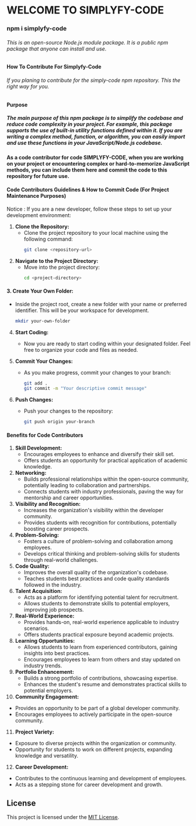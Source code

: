 # WELCOME TO SIMPLYFY-CODE
### npm i simplyfy-code
###### This is an open-source Node.js module package. It is a public npm package that anyone can install and use.

#### How To Contribute For Simplyfy-Code
###### If you planing to contribute for the simply-code npm repository. This the right way for you.

#### Purpose
##### The main purpose of this npm package is to simplify the codebase and reduce code complexity in your project. For example, this package supports the use of built-in utility functions defined within it. If you are writing a complex method, function, or algorithm, you can easily import and use these functions in your JavaScript/Node.js codebase.

#### As a code contributor for code SIMPLYFY-CODE, when you are working on your project or encountering complex or hard-to-memorize JavaScript methods, you can include them here and commit the code to this repository for future use.

#### Code Contributors Guidelines & How to Commit Code (For Project Maintenance Purposes)
Notice : If you are a new developer, follow these steps to set up your development environment:
1. **Clone the Repository:**
   - Clone the project repository to your local machine using the following command:
     ```bash
     git clone <repository-url>
     ```
2. **Navigate to the Project Directory:**
   - Move into the project directory:
     ```bash
     cd <project-directory>
     ```
#### 3. **Create Your Own Folder:**
   - Inside the project root, create a new folder with your name or preferred identifier. This will be your workspace for development.
     ```bash
     mkdir your-own-folder
     ```
4. **Start Coding:**
   - Now you are ready to start coding within your designated folder. Feel free to organize your code and files as needed.

5. **Commit Your Changes:**
   - As you make progress, commit your changes to your branch:
     ```bash
     git add .
     git commit -m "Your descriptive commit message"
     ```
6. **Push Changes:**
   - Push your changes to the repository:
     ```bash
     git push origin your-branch

#### Benefits for Code Contributors
1. **Skill Development:**
   - Encourages employees to enhance and diversify their skill set.
   - Offers students an opportunity for practical application of academic knowledge.
2. **Networking:**
   - Builds professional relationships within the open-source community, potentially leading to collaboration and partnerships.
   - Connects students with industry professionals, paving the way for mentorship and career opportunities.
3. **Visibility and Recognition:**
   - Increases the organization's visibility within the developer community.
   - Provides students with recognition for contributions, potentially boosting career prospects.
4. **Problem-Solving:**
   - Fosters a culture of problem-solving and collaboration among employees.
   - Develops critical thinking and problem-solving skills for students through real-world challenges.
5. **Code Quality:**
   - Improves the overall quality of the organization's codebase.
   - Teaches students best practices and code quality standards followed in the industry.
6. **Talent Acquisition:**
   - Acts as a platform for identifying potential talent for recruitment.
   - Allows students to demonstrate skills to potential employers, improving job prospects.
7. **Real-World Experience:**
   - Provides hands-on, real-world experience applicable to industry scenarios.
   - Offers students practical exposure beyond academic projects.
8. **Learning Opportunities:**
   - Allows students to learn from experienced contributors, gaining insights into best practices.
   - Encourages employees to learn from others and stay updated on industry trends.
9. **Portfolio Enhancement:**
   - Builds a strong portfolio of contributions, showcasing expertise.
   - Enhances the student's resume and demonstrates practical skills to potential employers.
10. **Community Engagement:**
   - Provides an opportunity to be part of a global developer community.
   - Encourages employees to actively participate in the open-source community.
11. **Project Variety:**
   - Exposure to diverse projects within the organization or community.
   - Opportunity for students to work on different projects, expanding knowledge and versatility.
12. **Career Development:**
   - Contributes to the continuous learning and development of employees.
   - Acts as a stepping stone for career development and growth.
     
## License
This project is licensed under the [MIT License](LICENSE).
